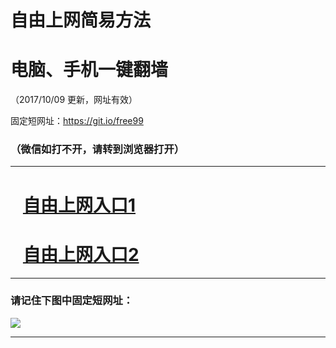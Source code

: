 ﻿# 自由上网简易方法

# 电脑、手机一键翻墙

（2017/10/09 更新，网址有效）

固定短网址：https://git.io/free99

### （微信如打不开，请转到浏览器打开）


***





# &nbsp;&nbsp; <a href="http://ft388526496.fwq-tz-1001.info/fwqtz01.html?t=10090012383 " target="_blank">自由上网入口1</a>
# &nbsp;&nbsp; <a href="http://ft246898132.fwq-tz-1002.info/fwqtz02.html?t=10090017483 " target="_blank">自由上网入口2</a>
***

### 请记住下图中固定短网址：

<img src="https://s3-us-west-2.amazonaws.com/fwq-1001/yjfq-20170905okok.png" /> 


***

